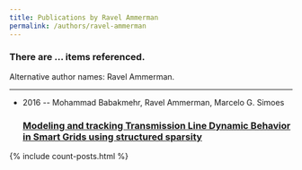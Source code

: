 ```yaml
---
title: Publications by Ravel Ammerman
permalink: /authors/ravel-ammerman
---
```


<h3 id="number-posts">There are ... items referenced.</h3>
<p id='info-authors'>Alternative author names: Ravel Ammerman.</p>
<hr />
<ul class="post-list">
<li><span class='post-meta'>2016 -- Mohammad Babakmehr, Ravel Ammerman, Marcelo G. Simoes</span><h3><a class='post-link' href="{{ site.baseurl }}/modeling-and-tracking-transmission-line-dynamic-behavior-in-smart-grids-using-structured-sparsity">Modeling and tracking Transmission Line Dynamic Behavior in Smart Grids using structured sparsity</a></h3></li>

</ul>
{% include count-posts.html %}
